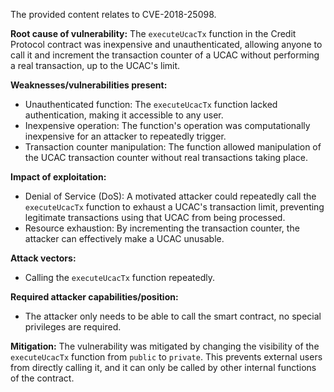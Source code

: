 The provided content relates to CVE-2018-25098.

**Root cause of vulnerability:**
The `executeUcacTx` function in the Credit Protocol contract was inexpensive and unauthenticated, allowing anyone to call it and increment the transaction counter of a UCAC without performing a real transaction, up to the UCAC's limit.

**Weaknesses/vulnerabilities present:**
- Unauthenticated function: The `executeUcacTx` function lacked authentication, making it accessible to any user.
- Inexpensive operation: The function's operation was computationally inexpensive for an attacker to repeatedly trigger.
- Transaction counter manipulation:  The function allowed manipulation of the UCAC transaction counter without real transactions taking place.

**Impact of exploitation:**
- Denial of Service (DoS): A motivated attacker could repeatedly call the `executeUcacTx` function to exhaust a UCAC's transaction limit, preventing legitimate transactions using that UCAC from being processed.
- Resource exhaustion: By incrementing the transaction counter, the attacker can effectively make a UCAC unusable.

**Attack vectors:**
- Calling the `executeUcacTx` function repeatedly.

**Required attacker capabilities/position:**
- The attacker only needs to be able to call the smart contract, no special privileges are required.

**Mitigation:**
The vulnerability was mitigated by changing the visibility of the `executeUcacTx` function from `public` to `private`. This prevents external users from directly calling it, and it can only be called by other internal functions of the contract.